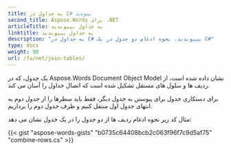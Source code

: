 ```yaml
---
title: به جداول در C# بپیوندید
second_title: Aspose.Words برای .NET
articleTitle: به جداول بپیوندید
linktitle: به جداول بپیوندید
description: "به جداول در C# بپیوندید. نحوه ادغام دو جدول در یک C#"
type: docs
weight: 90
url: /fa/net/join-tables/
---
```


یک جدول، که در Aspose.Words Document Object Model نشان داده شده است، از ردیف ها و سلول های مستقل تشکیل شده است که اتصال جداول را آسان می کند.

برای دستکاری جدول برای پیوستن به جدول دیگر، فقط باید سطرها را از جدول دوم به انتهای جدول اول منتقل کنیم و ظرف جدول دوم را برداریم.

مثال کد زیر نحوه ادغام ردیف ها از دو جدول را در یک جدول نشان می دهد:

{{< gist "aspose-words-gists" "b0735c64408bcb2c063f96f7c9d5af75" "combine-rows.cs" >}}
